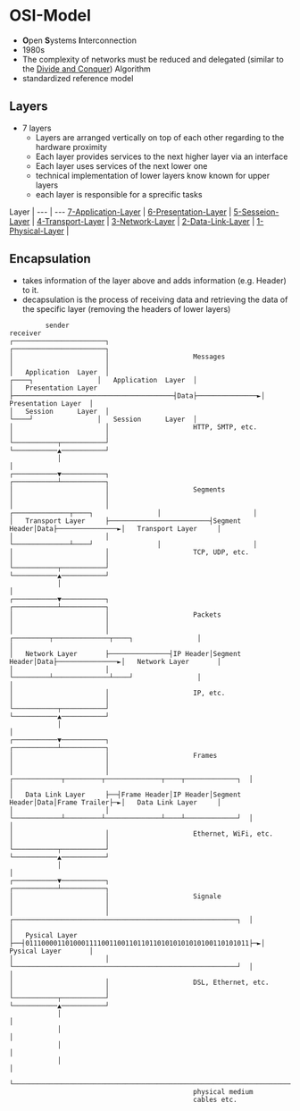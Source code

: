 # OSI-Model
- **O**pen **S**ystems **I**nterconnection
- 1980s
- The complexity of networks must be reduced and delegated (similar to the [Divide and Conquer](../../Algorithms/Divide-and-Conquer.md)) Algorithm
- standardized reference model

## Layers
- 7 layers
	- Layers are arranged vertically on top of each other regarding to the hardware proximity
	- Each layer provides services to the next higher layer via an interface
	- Each layer uses services of the next lower one
	- technical implementation of lower layers know known for upper layers
	- each layer is responsible for a sprecific tasks

Layer | 
--- | ---
[7-Application-Layer](7-Application-Layer.md) | 
[6-Presentation-Layer](6-Presentation-Layer.md) |
[5-Sesseion-Layer](5-Sesseion-Layer.md) |
[4-Transport-Layer](4-Transport-Layer.md) |
[3-Network-Layer](3-Network-Layer.md) |
[2-Data-Link-Layer](2-Data-Link-Layer.md) |
[1-Physical-Layer](1-Physical-Layer.md) |

## Encapsulation
- takes information of the layer above and adds information (e.g. Header) to it.
- decapsulation is the process of receiving data and retrieving the data of the specific layer (removing the headers of lower layers)

```
         sender                                                                                receiver
┌───────────────────────┐                                                              ┌───────────────────────┐
│                       │                     Messages                                 │                       │
│   Application  Layer  │                                        ┌────┐                │   Application  Layer  │
│   Presentation Layer  ├────────────────────────────────────────┤Data├───────────────►│   Presentation Layer  │
│   Session      Layer  │                                        └────┘                │   Session      Layer  │
│                       │                     HTTP, SMTP, etc.                         │                       │
└───────────┬───────────┘                                                              └───────────▲───────────┘
            │                                                                                      │
┌───────────▼───────────┐                                                              ┌───────────┴───────────┐
│                       │                     Segments                                 │                       │
│                       │                         ┌──────────────┬────┐                │                       │
│   Transport Layer     ├─────────────────────────┤Segment Header│Data├───────────────►│   Transport Layer     │
│                       │                         └──────────────┴────┘                │                       │
│                       │                     TCP, UDP, etc.                           │                       │
└───────────┬───────────┘                                                              └───────────▲───────────┘
            │                                                                                      │
┌───────────▼───────────┐                                                              ┌───────────┴───────────┐
│                       │                     Packets                                  │                       │
│                       │               ┌─────────┬──────────────┬────┐                │                       │
│   Network Layer       ├───────────────┤IP Header│Segment Header│Data├───────────────►│   Network Layer       │
│                       │               └─────────┴──────────────┴────┘                │                       │
│                       │                     IP, etc.                                 │                       │
└───────────┬───────────┘                                                              └───────────▲───────────┘
            │                                                                                      │
┌───────────▼───────────┐                                                              ┌───────────┴───────────┐
│                       │                     Frames                                   │                       │
│                       │  ┌────────────┬─────────┬──────────────┬────┬─────────────┐  │                       │
│   Data Link Layer     ├──┤Frame Header│IP Header│Segment Header│Data│Frame Trailer├─►│   Data Link Layer     │
│                       │  └────────────┴─────────┴──────────────┴────┴─────────────┘  │                       │
│                       │                     Ethernet, WiFi, etc.                     │                       │
└───────────┬───────────┘                                                              └───────────▲───────────┘
            │                                                                                      │
┌───────────▼───────────┐                                                              ┌───────────┴───────────┐
│                       │                     Signale                                  │                       │
│                       │  ┌────────────────────────────────────────────────────────┐  │                       │
│   Pysical Layer       ├──┤01110000110100011110011001101101101010101010100110101011├─►│   Pysical Layer       │
│                       │  └────────────────────────────────────────────────────────┘  │                       │
│                       │                     DSL, Ethernet, etc.                      │                       │
└───────────┬───────────┘                                                              └───────────▲───────────┘
            │                                                                                      │
            │                                                                                      │
            │                                                                                      │
            │                                                                                      │
            └──────────────────────────────────────────────────────────────────────────────────────┘
                                              physical medium
                                              cables etc.
```
